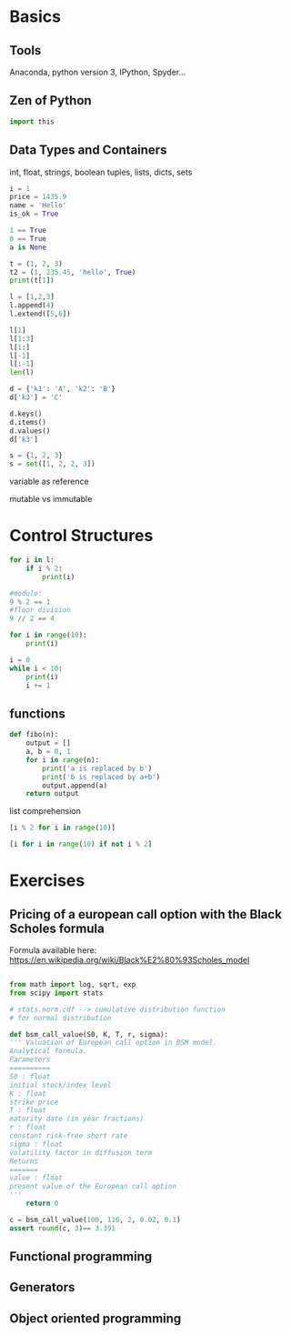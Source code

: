 # Basics

## Tools
Anaconda, python version 3, IPython, Spyder...

## Zen of Python

```python
import this
```

## Data Types and Containers
int, float, strings, boolean
tuples, lists, dicts, sets
```python
i = 1
price = 1435.9
name = 'Hello'
is_ok = True

1 == True
0 == True
a is None

t = (1, 2, 3)
t2 = (1, 235.45, 'hello', True)
print(t[1])

l = [1,2,3]
l.append(4)
l.extend([5,6])

l[1]
l[1:3]
l[1:]
l[-1]
l[:-1]
len(l)

d = {'k1': 'A', 'k2': 'B'}
d['k3'] = 'C'

d.keys()
d.items()
d.values()
d['k3']

s = {1, 2, 3}
s = set([1, 2, 2, 3])
```
variable as reference

mutable vs immutable

# Control Structures

```python
for i in l:
    if i % 2:
        print(i)

#modulo:
9 % 2 == 1
#floor division
9 // 2 == 4

for i in range(10):
    print(i) 

i = 0
while i < 10:
    print(i)
    i += 1
```


## functions

```python
def fibo(n):
    output = []
    a, b = 0, 1
    for i in range(n):
        print('a is replaced by b')
        print('b is replaced by a+b')
        output.append(a)
    return output
```



list comprehension
```python
[i % 2 for i in range(10)]

[i for i in range(10) if not i % 2]
```

# Exercises

## Pricing of a european call option with the Black Scholes formula
Formula available here: https://en.wikipedia.org/wiki/Black%E2%80%93Scholes_model

```python

from math import log, sqrt, exp
from scipy import stats

# stats.norm.cdf --> cumulative distribution function
# for normal distribution

def bsm_call_value(S0, K, T, r, sigma):
''' Valuation of European call option in BSM model.
Analytical formula.
Parameters
==========
S0 : float
initial stock/index level
K : float
strike price
T : float
maturity date (in year fractions)
r : float
constant risk-free short rate
sigma : float
volatility factor in diffusion term
Returns
=======
value : float
present value of the European call option
'''
    return 0

c = bsm_call_value(100, 110, 2, 0.02, 0.1)
assert round(c, 3)== 3.391
```

## Functional programming

## Generators

## Object oriented programming

